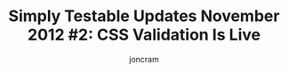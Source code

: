 ---
title: "Simply Testable Updates November 2012 #2: CSS Validation Is Live"
author: joncram
newsletter:
    issue_number: 17th
    url: https://us5.campaign-archive1.com/?u=ac75e33d993d2b502e333ddd0&amp;id=f3a7fbed4a
    closing_sentence: I'm off on holiday next week, so no updates, no changes and no newsletter. Expect the next in two weeks from now, November 28 2012.
    highlights:
        - CSS validation is now live!
---